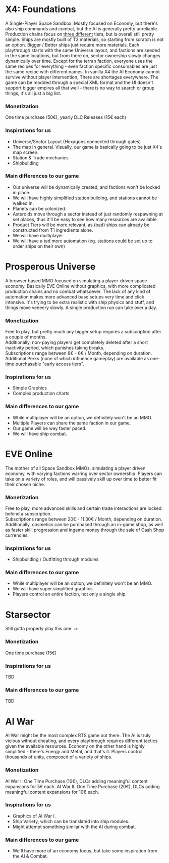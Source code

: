# X4: Foundations
A Single-Player Space Sandbox. Mostly focused on Economy, but there's also ship commands and combat, but the AI is generally pretty unreliable. Production chains focus on [three different](https://x4prodchart.com/) tiers, but is overall still pretty simple. Ships are mostly built of T3 materials, so starting from scratch is not an option. Bigger / Better ships just require more materials. Each playthrough starts with the same Universe layout, and factions are seeded in the same locations, but from there on, sector ownership slowly changes dynamically over time. Except for the terran faction, everyone uses the same recipes for everything - even faction specific consumables are just the same recipe with different names. In vanilla X4 the AI Economy cannot survive without player intervention; There are shortages everywhere. The game can be modded through a special XML format and the UI doesn't support bigger empires all that well - there is no way to search or group things, it's all just a big list.

### Monetization
One time purchase (50€), yearly DLC Releases (15€ each)

### Inspirations for us
- Universe/Sector Layout (Hexagons connected through gates)
- The map in general. Visually, our game is basically going to be just X4's map screen.
- Station & Trade mechanics
- Shipbuilding

### Main differences to our game
- Our universe will be dynamically created, and factions won't be locked in place.
- We will have highly simplified station building, and stations cannot be walked in.
- Planets can be colonized.
- Asteroids move through a sector instead of just randomly respawning at set places, thus it'll be easy to see how many resources are available.
- Product Tiers will be more relevant, as (bad) ships can already be constructed from T1 ingredients alone. 
- We will have multiplayer
- We will have a tad more automation (eg. stations could be set up to order ships on their own)

# Prosperous Universe
A browser based MMO focused on simulating a player-driven space economy. Basically EVE Online without graphics, with more complicated production chains and no combat whatsoever. The lack of any kind of automation makes more advanced base setups very time and click intensive. It's trying to be extra realistic with ship physics and stuff, and things move veeeery slowly. A single production run can take over a day.

### Monetization
Free to play, but pretty much any bigger setup requires a subscription after a couple of months.<br> 
Additionally, non-paying players get completely deleted after a short inactivity period, which punishes taking breaks.<br>
Subscriptions range between 8€ - 6€ / Month, depending on duration.<br>
Additional Perks (none of which influence gameplay) are available as one-time purchasable "early access tiers".

### Inspirations for us
- Simple Graphics
- Complex production charts

### Main differences to our game
- While multiplayer will be an option, we definitely won't be an MMO.
- Multiple Players can share the same faction in our game.
- Our game will be way faster paced.
- We will have ship combat.

# EVE Online
The mother of all Space Sandbox MMOs, simulating a player driven economy, with varying factions warring over sector ownership. Players can take on a variety of roles, and will passively skill up over time to better fit their chosen niche.

### Monetization
Free to play, more advanced skills and certain trade interactions are locked behind a subscription.<br>
Subscriptions range between 20€ - 11.30€ / Month, depending on duration.<br>
Additionally, cosmetics can be purchased through an in-game shop, as well as faster skill progression and ingame money through the sale of Cash Shop currencies.

### Inspirations for us
- Shipbuilding / Outfitting through modules

### Main differences to our game
- While multiplayer will be an option, we definitely won't be an MMO.
- We will have super simplified graphics. 
- Players control an entire faction, not only a single ship.

# Starsector
Still gotta properly play this one. :>

### Monetization
One time purchase (15€)

### Inspirations for us
TBD

### Main differences to our game
TBD

# AI War
AI War might be the most complex RTS game out there. The AI is truly vicious without cheating, and every playthrough requires different tactics given the available resources. Economy on the other hand is highly simplified - there's Energy and Metal, and that's it. Players control thousands of units, composed of a variety of ships.

### Monetization
AI War I: One Time Purchase (10€), DLCs adding meaningful content expansions for 5€ each.
AI War II: One Time Purchase (20€), DLCs adding meaningful content expansions for 10€ each.

### Inspirations for us
- Graphics of AI War I.
- Ship Variety, which can be translated into ship modules.
- Might attempt something similar with the AI during combat.

### Main differences to our game
- We'll have more of an economy focus, but take some inspiration from the AI & Combat.
